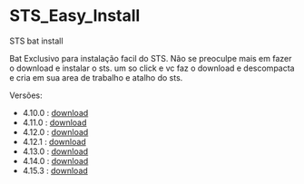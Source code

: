 # STS_Easy_Install
STS bat install


Bat Exclusivo para instalação facil do STS. Não se preoculpe mais em fazer o download e instalar o sts.
um so click e vc faz o download e descompacta e cria em sua area de trabalho e atalho do sts.

Versões:

  - 4.10.0 : <a href="https://github.com/adamis/STS_Easy_Install/blob/main/4.10.0.RELEASE.bat" download="4.10.0.RELEASE.bat">download</a>  
  - 4.11.0 : <a href="https://github.com/adamis/STS_Easy_Install/blob/main/4.11.0.RELEASE.bat" download="4.11.0.RELEASE.bat">download</a>  
  - 4.12.0 : <a href="https://github.com/adamis/STS_Easy_Install/blob/main/4.12.0.RELEASE.bat" download="4.12.0.RELEASE.bat">download</a>  
  - 4.12.1 : <a href="https://github.com/adamis/STS_Easy_Install/blob/main/4.12.1.RELEASE.bat" download="4.12.1.RELEASE.bat">download</a>  
  - 4.13.0 : <a href="https://github.com/adamis/STS_Easy_Install/blob/main/4.13.0.RELEASE.bat" download="4.13.0.RELEASE.bat">download</a>
  - 4.14.0 : <a href="https://github.com/adamis/STS_Easy_Install/blob/main/4.14.0.RELEASE.bat" download="4.14.0.RELEASE.bat">download</a>
  - 4.15.3 : <a href="https://github.com/adamis/STS_Easy_Install/blob/main/4.15.3.RELEASE.bat" download="4.15.3.RELEASE.bat">download</a>
